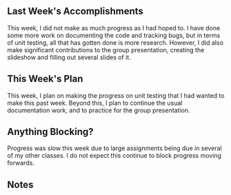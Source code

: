 ## Last Week's Accomplishments
This week, I did not make as much progress as I had hoped to. I have done some more work on documenting the code and tracking bugs,
but in terms of unit testing, all that has gotten done is more research.
However, I did also make significant contributions to the group presentation, creating the slideshow and filling out several slides of it.

## This Week's Plan
This week, I plan on making the progress on unit testing that I had wanted to make this past week.
Beyond this, I plan to continue the usual documentation work, and to practice for the group presentation.

## Anything Blocking?
Progress was slow this week due to large assignments being due in several of my other classes. I do not expect this continue to block progress moving forwards.

## Notes

